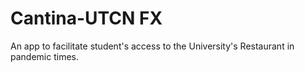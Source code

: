 # Cantina-UTCN FX
An app to facilitate student's access to the University's Restaurant in pandemic times.

